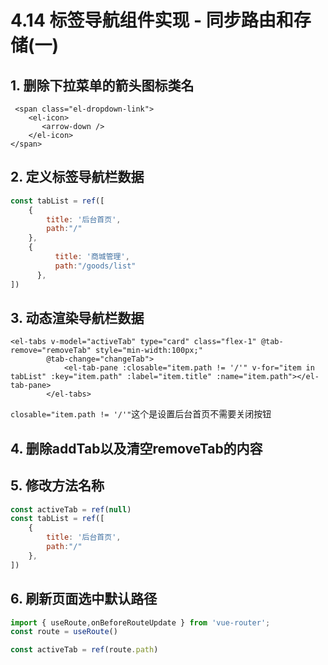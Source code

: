 # 4.14 标签导航组件实现 - 同步路由和存储(一)

## 1. 删除下拉菜单的箭头图标类名

```vue
 <span class="el-dropdown-link">
    <el-icon>
       <arrow-down />
    </el-icon>
</span>
```



## 2. 定义标签导航栏数据

```javascript
const tabList = ref([
    {
        title: '后台首页',
        path:"/"
    },
    {
          title: '商城管理',
          path:"/goods/list"
      },
])
```



## 3. 动态渲染导航栏数据

```vue
<el-tabs v-model="activeTab" type="card" class="flex-1" @tab-remove="removeTab" style="min-width:100px;"
        @tab-change="changeTab">
            <el-tab-pane :closable="item.path != '/'" v-for="item in tabList" :key="item.path" :label="item.title" :name="item.path"></el-tab-pane>
        </el-tabs>
```

`closable="item.path != '/'"`这个是设置后台首页不需要关闭按钮

## 4.  删除addTab以及清空removeTab的内容



## 5. 修改方法名称

```javascript
const activeTab = ref(null)
const tabList = ref([
    {
        title: '后台首页',
        path:"/"
    },
])
```



## 6. 刷新页面选中默认路径

```javascript
import { useRoute,onBeforeRouteUpdate } from 'vue-router';
const route = useRoute()

const activeTab = ref(route.path)
```

